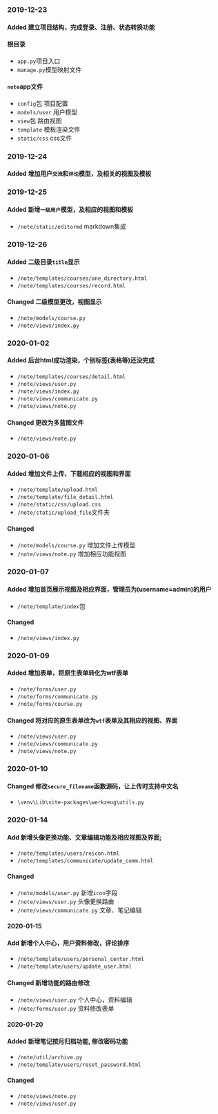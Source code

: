 ### 2019-12-23
#### Added 建立项目结构，完成登录、注册、状态转换功能

#### 根目录
* `app.py`项目入口
* `manage.py`模型映射文件

#### `note`app文件
* `config`包   项目配置
* `models/user`  用户模型
* `view`包 路由视图
* `template` 模板渲染文件
* `static/css` css文件



### 2019-12-24
#### Added 增加用户`交流`和`评论`模型，及相关的视图及模板

### 2019-12-25
#### Added 新增`一级用户`模型，及相应的视图和模板
* `/note/static/editormd`  markdown集成

### 2019-12-26
#### Added 二级目录`title`显示
* `/note/templates/courses/one_directory.html`
* `/note/templates/courses/record.html`

#### Changed  二级模型更改，视图显示
* `/note/models/course.py`
* `/note/views/index.py`


### 2020-01-02
#### Added 后台html成功渲染，个别标签(表格等)还没完成
* `/note/templates/courses/detail.html`
* `/note/views/user.py`
* `/note/views/index.py`
* `/note/views/communicate.py`
* `/note/views/note.py`

#### Changed 更改为多蓝图文件
* `/note/views/note.py`


### 2020-01-06
#### Added 增加文件上传、下载相应的视图和界面
* `/note/template/upload.html`
* `/note/template/file_detail.html`
* `/note/static/css/upload.css`
* `/note/static/upload_file`文件夹

#### Changed
* `/note/models/course.py`  增加文件上传模型
* `/note/views/note.py`  增加相应功能视图


### 2020-01-07
#### Added  增加首页展示视图及相应界面，管理员为(username=admin)的用户
* `/note/template/index`包

#### Changed
* `/note/views/index.py`


### 2020-01-09
#### Added  增加表单，将原生表单转化为wtf表单
* `/note/forms/user.py`
* `/note/forms/communicate.py`
* `/note/forms/course.py`

#### Changed 将对应的原生表单改为`wtf`表单及其相应的视图、界面
* `/note/views/user.py`
* `/note/views/communicate.py`
* `/note/views/note.py`


### 2020-01-10
#### Changed  修改`secure_filename`函数源码，让上传时支持中文名
* `\venv\Lib\site-packages\werkzeug\utils.py`


### 2020-01-14
#### Add  新增头像更换功能、文章编辑功能及相应视图及界面;
* `/note/templates/users/reicon.html`
* `/note/templates/communicate/update_comm.html`

#### Changed
* `/note/models/user.py`  新增`icon`字段
* `/note/views/user.py`   头像更换路由
* `/note/views/communicate.py` 文章、笔记编辑


#### 2020-01-15
#### Add 新增个人中心，用户资料修改，评论排序
* `/note/template/users/personal_center.html`
* `/note/template/users/update_user.html`

#### Changed 新增功能的路由修改
* `/note/views/user.py`   个人中心，资料编辑
* `/note/forms/user.py`   资料修改表单


#### 2020-01-20
#### Added  新增笔记按月归档功能, 修改密码功能
* `/note/util/archive.py`
* `/note/template/users/reset_password.html`

#### Changed 
* `/note/views/note.py`
* `/note/views/user.py`

